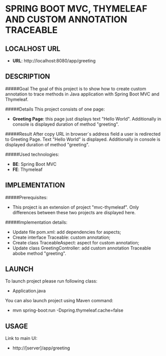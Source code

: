 SPRING BOOT MVC, THYMELEAF AND CUSTOM ANNOTATION TRACEABLE
==========================================================


LOCALHOST URL
-------------

* **URL**: http://localhost:8080/app/greeting


DESCRIPTION
-----------

#####Goal
The goal of this project is to show how to create custom annotation to trace methods in Java application with Spring Boot MVC and Thymeleaf. 

#####Details
This project consists of one page:
* **Greeting Page**: this page just displays text "Hello World". Additionally in console is displayed duration of method "greeting".

#####Result 
After copy URL in browser`s address field a user is redirected to Greeting Page. Text "Hello World" is displayed. Additionally in console is displayed duration of method "greeting". 

#####Used technologies:
* **BE**: Spring Boot MVC
* **FE**: Thymeleaf


IMPLEMENTATION
-----------

#####Prerequisites:
* This project is an extension of project "mvc-thymeleaf". Only differences between these two projects are displayed here.

#####Implementation details:
* Update file pom.xml: add dependencies for aspects;
* Create interface Traceable: custom annotation;
* Create class TraceableAspect: aspect for custom annotation;
* Update class GreetingController: add custom annotation Traceable abobe method "greeting".
  

LAUNCH
------

To launch project please run following class: 
* Application.java

You can also launch project using Maven command:
* mvn spring-boot:run -Dspring.thymeleaf.cache=false


USAGE
-----

Link to main UI:
* http://[server]/app/greeting